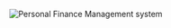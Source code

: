 ![Personal Finance Management system](https://github.com/vaibhav2620/PersoFin/assets/49810396/a431d337-cce1-4ccc-b420-eb3513a6d202)
